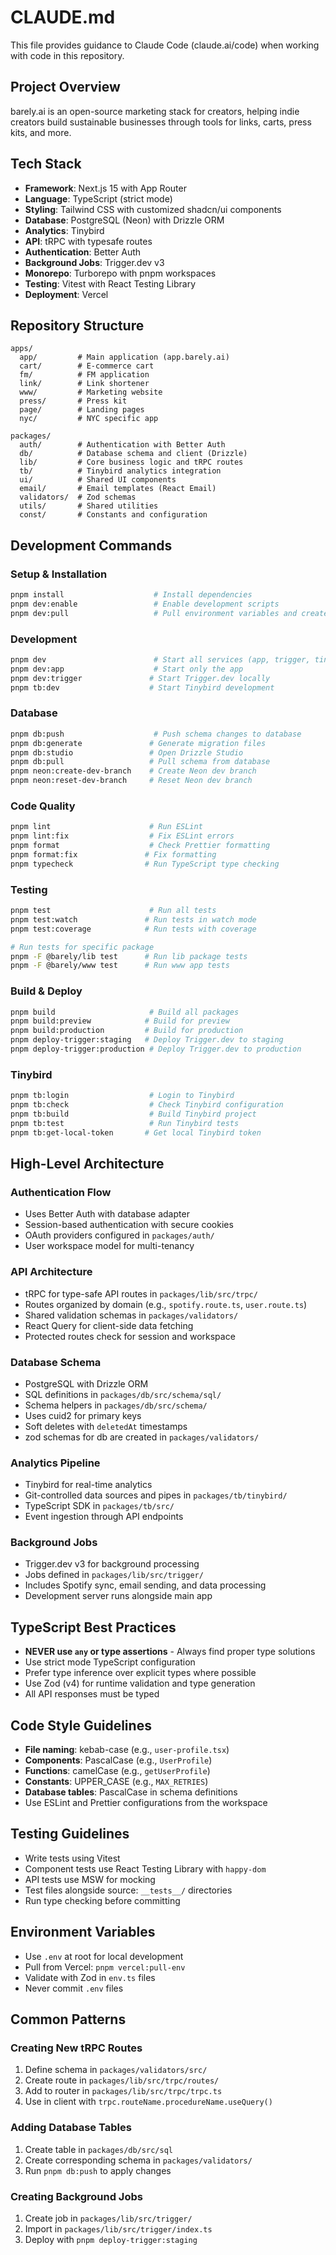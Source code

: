 # CLAUDE.md

This file provides guidance to Claude Code (claude.ai/code) when working with code in this repository.

## Project Overview

barely.ai is an open-source marketing stack for creators, helping indie creators build sustainable businesses through tools for links, carts, press kits, and more.

## Tech Stack

- **Framework**: Next.js 15 with App Router
- **Language**: TypeScript (strict mode)
- **Styling**: Tailwind CSS with customized shadcn/ui components
- **Database**: PostgreSQL (Neon) with Drizzle ORM
- **Analytics**: Tinybird
- **API**: tRPC with typesafe routes
- **Authentication**: Better Auth
- **Background Jobs**: Trigger.dev v3
- **Monorepo**: Turborepo with pnpm workspaces
- **Testing**: Vitest with React Testing Library
- **Deployment**: Vercel

## Repository Structure

```
apps/
  app/         # Main application (app.barely.ai)
  cart/        # E-commerce cart
  fm/          # FM application
  link/        # Link shortener
  www/         # Marketing website
  press/       # Press kit
  page/        # Landing pages
  nyc/         # NYC specific app

packages/
  auth/        # Authentication with Better Auth
  db/          # Database schema and client (Drizzle)
  lib/         # Core business logic and tRPC routes
  tb/          # Tinybird analytics integration
  ui/          # Shared UI components
  email/       # Email templates (React Email)
  validators/  # Zod schemas
  utils/       # Shared utilities
  const/       # Constants and configuration
```

## Development Commands

### Setup & Installation

```bash
pnpm install                    # Install dependencies
pnpm dev:enable                 # Enable development scripts
pnpm dev:pull                   # Pull environment variables and create dev branch
```

### Development

```bash
pnpm dev                        # Start all services (app, trigger, tinybird)
pnpm dev:app                    # Start only the app
pnpm dev:trigger               # Start Trigger.dev locally
pnpm tb:dev                    # Start Tinybird development
```

### Database

```bash
pnpm db:push                    # Push schema changes to database
pnpm db:generate               # Generate migration files
pnpm db:studio                 # Open Drizzle Studio
pnpm db:pull                   # Pull schema from database
pnpm neon:create-dev-branch    # Create Neon dev branch
pnpm neon:reset-dev-branch     # Reset Neon dev branch
```

### Code Quality

```bash
pnpm lint                      # Run ESLint
pnpm lint:fix                  # Fix ESLint errors
pnpm format                    # Check Prettier formatting
pnpm format:fix               # Fix formatting
pnpm typecheck                # Run TypeScript type checking
```

### Testing

```bash
pnpm test                      # Run all tests
pnpm test:watch               # Run tests in watch mode
pnpm test:coverage            # Run tests with coverage

# Run tests for specific package
pnpm -F @barely/lib test      # Run lib package tests
pnpm -F @barely/www test      # Run www app tests
```

### Build & Deploy

```bash
pnpm build                     # Build all packages
pnpm build:preview            # Build for preview
pnpm build:production         # Build for production
pnpm deploy-trigger:staging   # Deploy Trigger.dev to staging
pnpm deploy-trigger:production # Deploy Trigger.dev to production
```

### Tinybird

```bash
pnpm tb:login                  # Login to Tinybird
pnpm tb:check                  # Check Tinybird configuration
pnpm tb:build                  # Build Tinybird project
pnpm tb:test                   # Run Tinybird tests
pnpm tb:get-local-token       # Get local Tinybird token
```

## High-Level Architecture

### Authentication Flow

- Uses Better Auth with database adapter
- Session-based authentication with secure cookies
- OAuth providers configured in `packages/auth/`
- User workspace model for multi-tenancy

### API Architecture

- tRPC for type-safe API routes in `packages/lib/src/trpc/`
- Routes organized by domain (e.g., `spotify.route.ts`, `user.route.ts`)
- Shared validation schemas in `packages/validators/`
- React Query for client-side data fetching
- Protected routes check for session and workspace

### Database Schema

- PostgreSQL with Drizzle ORM
- SQL definitions in `packages/db/src/schema/sql/`
- Schema helpers in `packages/db/src/schema/`
- Uses cuid2 for primary keys
- Soft deletes with `deletedAt` timestamps
- zod schemas for db are created in `packages/validators/`

### Analytics Pipeline

- Tinybird for real-time analytics
- Git-controlled data sources and pipes in `packages/tb/tinybird/`
- TypeScript SDK in `packages/tb/src/`
- Event ingestion through API endpoints

### Background Jobs

- Trigger.dev v3 for background processing
- Jobs defined in `packages/lib/src/trigger/`
- Includes Spotify sync, email sending, and data processing
- Development server runs alongside main app

## TypeScript Best Practices

- **NEVER use `any` or type assertions** - Always find proper type solutions
- Use strict mode TypeScript configuration
- Prefer type inference over explicit types where possible
- Use Zod (v4) for runtime validation and type generation
- All API responses must be typed

## Code Style Guidelines

- **File naming**: kebab-case (e.g., `user-profile.tsx`)
- **Components**: PascalCase (e.g., `UserProfile`)
- **Functions**: camelCase (e.g., `getUserProfile`)
- **Constants**: UPPER_CASE (e.g., `MAX_RETRIES`)
- **Database tables**: PascalCase in schema definitions
- Use ESLint and Prettier configurations from the workspace

## Testing Guidelines

- Write tests using Vitest
- Component tests use React Testing Library with `happy-dom`
- API tests use MSW for mocking
- Test files alongside source: `__tests__/` directories
- Run type checking before committing

## Environment Variables

- Use `.env` at root for local development
- Pull from Vercel: `pnpm vercel:pull-env`
- Validate with Zod in `env.ts` files
- Never commit `.env` files

## Common Patterns

### Creating New tRPC Routes

1. Define schema in `packages/validators/src/`
2. Create route in `packages/lib/src/trpc/routes/`
3. Add to router in `packages/lib/src/trpc/trpc.ts`
4. Use in client with `trpc.routeName.procedureName.useQuery()`

### Adding Database Tables

1. Create table in `packages/db/src/sql`
2. Create corresponding schema in `packages/validators/`
3. Run `pnpm db:push` to apply changes

### Creating Background Jobs

1. Create job in `packages/lib/src/trigger/`
2. Import in `packages/lib/src/trigger/index.ts`
3. Deploy with `pnpm deploy-trigger:staging`
